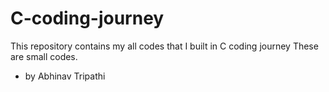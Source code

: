 # C-coding-journey
This repository contains my all codes that I built in C coding journey
These are small codes.
- by Abhinav Tripathi
